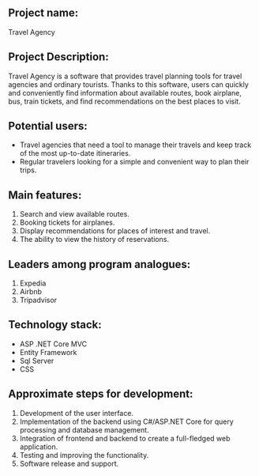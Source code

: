 ## Project name:
Travel Agency

## Project Description:
Travel Agency is a software that provides travel planning tools for travel agencies and ordinary tourists. Thanks to this software, users can quickly and conveniently find information about available routes, book airplane, bus, train tickets, and find recommendations on the best places to visit.

## Potential users:
- Travel agencies that need a tool to manage their travels and keep track of the most up-to-date itineraries.
- Regular travelers looking for a simple and convenient way to plan their trips.

## Main features:
1. Search and view available routes.
2. Booking tickets for airplanes.
3. Display recommendations for places of interest and travel.
4. The ability to view the history of reservations.

## Leaders among program analogues:
1. Expedia
2. Airbnb
3. Tripadvisor

## Technology stack:
- ASP .NET Core MVC
- Entity Framework
- Sql Server
- CSS

## Approximate steps for development:
1. Development of the user interface.
2. Implementation of the backend using C#/ASP.NET Core for query processing and database management.
3. Integration of frontend and backend to create a full-fledged web application.
4. Testing and improving the functionality.
5. Software release and support.
